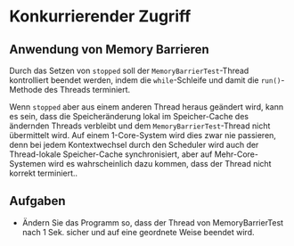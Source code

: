 # Konkurrierender Zugriff #

## Anwendung von Memory Barrieren ##

Durch das Setzen von ``stopped`` soll der ``MemoryBarrierTest``-Thread kontrolliert beendet werden, indem die ``while``-Schleife und damit die ``run()``-Methode des Threads terminiert. 

Wenn ``stopped`` aber aus einem anderen Thread heraus geändert wird, kann es sein, dass die Speicheränderung lokal im Speicher-Cache des ändernden Threads verbleibt und dem ``MemoryBarrierTest``-Thread nicht übermittelt wird. Auf einem 1-Core-System wird dies zwar nie passieren, denn bei jedem Kontextwechsel durch den Scheduler wird auch der Thread-lokale Speicher-Cache synchronisiert, aber auf Mehr-Core-Systemen wird es wahrscheinlich dazu kommen, dass der Thread nicht korrekt terminiert.. 

## Aufgaben ##

* Ändern Sie das Programm so, dass der Thread von MemoryBarrierTest nach 1 Sek. sicher und auf eine geordnete Weise beendet wird.